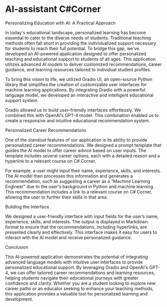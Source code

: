 # AI-assistant C#Corner
Personalizing Education with AI: A Practical Approach

In today's educational landscape, personalized learning has become essential to cater to the diverse needs of students. Traditional teaching methods often fall short in providing the individualized support necessary for students to reach their full potential. To bridge this gap, we've developed an AI-powered application designed to offer personalized teaching and educational support to students of all ages. This application utilizes advanced AI models to deliver customized recommendations, career guidance, and learning resources tailored to individual student profiles.

To bring this vision to life, we utilized Gradio UI, an open-source Python library that simplifies the creation of customizable user interfaces for machine learning applications. By integrating Gradio with a powerful language model, we developed an interactive and intelligent educational support system. 

Gradio allowed us to build user-friendly interfaces effortlessly. We combined this with OpenAI’s GPT-4 model. This combination enabled us to create a responsive and intuitive educational recommendation system.

Personalized Career Recommendations

One of the standout features of our application is its ability to provide personalized career recommendations. We designed a prompt template that guides the AI model to offer career advice based on user inputs. The template includes several career options, each with a detailed reason and a hyperlink to a relevant course on C# Corner.

For example, a user might input their name, experience, skills, and interests. The AI model then processes this information and generates a recommendation, such as suggesting a career as a "Machine Learning Engineer" due to the user's background in Python and machine learning. This recommendation includes a link to a relevant course on C# Corner, allowing the user to further their skills in that area.

Building the Interface

We designed a user-friendly interface with input fields for the user’s name, experience, skills, and interests. The output is displayed in Markdown format to ensure that the recommendations, including hyperlinks, are presented clearly and effectively. This interface makes it easy for users to interact with the AI model and receive personalized guidance.

Conclusion

This AI-powered application demonstrates the potential of integrating advanced language models with intuitive user interfaces to provide personalized educational support. By leveraging Gradio and OpenAI's GPT-4, we can offer tailored career recommendations and learning resources, helping students navigate their educational journeys with greater confidence and clarity. Whether you are a student looking to explore new career paths or an educator seeking to enhance your teaching methods, this application provides a valuable tool for personalized learning and development.

